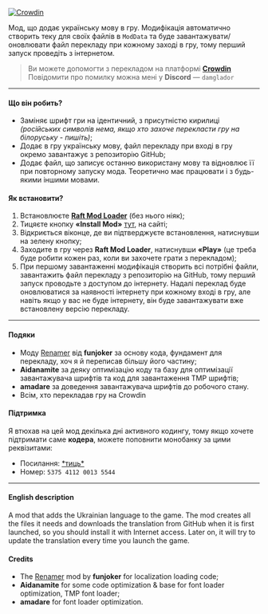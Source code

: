 [![Crowdin](https://badges.crowdin.net/raft-ua/localized.svg)](https://uk.crowdin.com/project/raft-ua)

Мод, що додає українську мову в гру. Модифікація автоматично створить теку для своїх файлів в `ModData` та буде завантажувати/оновлювати файл перекладу при кожному заході в гру, тому перший запуск проведіть з інтернетом.
> Ви можете допомогти з перекладом на платформі **[Crowdin](https://uk.crowdin.com/project/raft-ua)**
> Повідомити про помилку можна мені у **Discord** — `damglador`
* * *
#### Що він робить?
* Заміняє шрифт гри на ідентичний, з присутністю кирилиці *(російських символів нема, якщо хто захоче перекласти гру на білоруську - пишіть)*;
* Додає в гру українську мову, файл перекладу при вході в гру окремо завантажує з репозиторію GitHub;
* Додає файл, що записує останню використану мову та відновлює її при повторному запуску мода. Теоретично має працювати і з будь-якими іншими мовами.
#### Як встановити?
1. Встановлюєте **[Raft Mod Loader](https://www.raftmodding.com/download)** (без нього ніяк);
2. Тицяєте кнопку **«Install Mod»** [тут](https://www.raftmodding.com/mods/ukrainian-language), на сайті;
3. Відкриється віконце, де ви підтверджуєте встановлення, натиснувши на зелену кнопку;
4. Заходите в гру через **Raft Mod Loader**, натиснувши **«Play»** (це треба буде робити кожен раз, коли ви захочете грати з перекладом);
5. При першому завантаженні модифікація створить всі потрібні файли, завантажить файл перекладу з репозиторію на GitHub, тому перший запуск проводьте з доступом до інтернету. Надалі переклад буде оновлюватися за наявності інтернету при кожному вході в гру, але навіть якщо у вас не буде інтернету, він буде завантажувати вже встановлену версію перекладу.
* * *
#### Подяки
* Моду [Renamer](https://www.raftmodding.com/mods/renamer) від **funjoker** за основу кода, фундамент для перекладу, хоч я й переписав більшу його частину;
* **Aidanamite** за деяку оптимізацію коду та базу для оптимізації завантажувача шрифтів та код для завантаження TMP шрифтів;
* **amadare** за доведення завантажувача шрифтів до робочого стану.
* Всім, хто перекладав гру на Crowdin
#### Підтримка
Я втюхав на цей мод декілька дні активного кодингу, тому якщо хочете підтримати саме **кодера**, можете поповнити монобанку за цими реквізитами:
* Посилання: [\*тиць\*](https://send.monobank.ua/jar/9fYeh5mu3Y)
* Номер: `5375 4112 0013 5544`
* * *
#### English description
A mod that adds the Ukrainian language to the game. The mod creates all the files it needs and downloads the translation from GitHub when it is first launched, so you should install it with Internet access. Later on, it will try to update the translation every time you launch the game.
#### Credits
* The [Renamer](https://www.raftmodding.com/mods/renamer)  mod by **funjoker** for localization loading code;
* **Aidanamite** for some code optimization & base for font loader optimization, TMP font loader;
* **amadare** for font loader optimization.